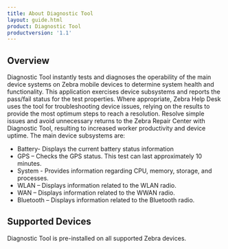```yaml
---
title: About Diagnostic Tool
layout: guide.html
product: Diagnostic Tool
productversion: '1.1'
---
```


## Overview

Diagnostic Tool instantly tests and diagnoses the operability of the main device systems  on Zebra mobile devices to determine system health and functionality. This application exercises device subsystems and reports the pass/fail status for the test properties. Where appropriate, Zebra Help Desk uses the tool for troubleshooting device issues, relying on the results to provide the most optimum steps to reach a resolution. Resolve simple issues and avoid unnecessary returns to the Zebra Repair Center with Diagnostic Tool, resulting to increased worker productivity and device uptime. The main device subsystems are:

* Battery- Displays the current battery status information 
* GPS – Checks the GPS status.  This test can last approximately 10 minutes. 
* System - Provides information regarding CPU, memory, storage, and processes.
* WLAN – Displays information related to the WLAN radio. 
* WAN – Displays information related to the WWAN radio. 
* Bluetooth – Displays information related to the Bluetooth radio. 

## Supported Devices

Diagnostic Tool is pre-installed on all supported Zebra devices.

<!--
Diagnostic Tool is pre-installed on all supported Zebra devices.

-----

## Related Links
* [Using Diagnostic Tool](../usage) - How to use Diagnostics Tool -->


